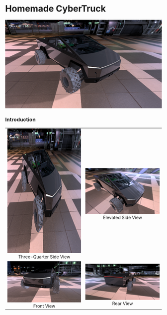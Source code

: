 # Homemade CyberTruck

![CyberTruck Scene 1](https://github.com/SeymurD/homemade-cybertruck/blob/master/media/scenic_cybertruck_1.png)

### Introduction


| | |
|:-------------------------:|:-------------------------:|
|<img width="1604" height="400" alt="cybertruck scene 1" src="https://github.com/SeymurD/homemade-cybertruck/blob/master/media/scenic_cybertruck_1.png">  Three-Quarter Side View |  <img width="1604" alt="screen shot 2017-08-07 at 12 18 15 pm" src="https://github.com/SeymurD/homemade-cybertruck/blob/master/media/scenic_cybertruck_2.png"> Elevated Side View|
|<img width="1604" alt="screen shot 2017-08-07 at 12 18 15 pm" src="https://github.com/SeymurD/homemade-cybertruck/blob/master/media/scenic_cybertruck_3.png"> Front View |  <img width="1604" alt="screen shot 2017-08-07 at 12 18 15 pm" src="https://github.com/SeymurD/homemade-cybertruck/blob/master/media/scenic_cybertruck_4.png"> Rear View|
